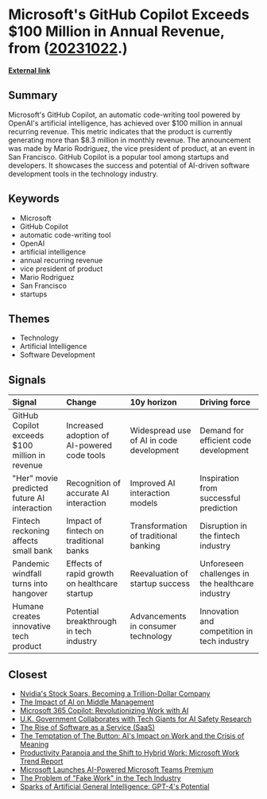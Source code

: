 # __Microsoft's GitHub Copilot Exceeds $100 Million in Annual Revenue__, from ([20231022](https://kghosh.substack.com/p/20231022).)

__[External link](https://www.theinformation.com/briefings/microsoft-github-copilot-revenue-100-million-ARR-ai)__



## Summary

Microsoft's GitHub Copilot, an automatic code-writing tool powered by OpenAI's artificial intelligence, has achieved over $100 million in annual recurring revenue. This metric indicates that the product is currently generating more than $8.3 million in monthly revenue. The announcement was made by Mario Rodriguez, the vice president of product, at an event in San Francisco. GitHub Copilot is a popular tool among startups and developers. It showcases the success and potential of AI-driven software development tools in the technology industry.

## Keywords

* Microsoft
* GitHub Copilot
* automatic code-writing tool
* OpenAI
* artificial intelligence
* annual recurring revenue
* vice president of product
* Mario Rodriguez
* San Francisco
* startups

## Themes

* Technology
* Artificial Intelligence
* Software Development

## Signals

| Signal                                         | Change                                        | 10y horizon                              | Driving force                                    |
|:-----------------------------------------------|:----------------------------------------------|:-----------------------------------------|:-------------------------------------------------|
| GitHub Copilot exceeds $100 million in revenue | Increased adoption of AI-powered code tools   | Widespread use of AI in code development | Demand for efficient code development            |
| "Her" movie predicted future AI interaction    | Recognition of accurate AI interaction        | Improved AI interaction models           | Inspiration from successful prediction           |
| Fintech reckoning affects small bank           | Impact of fintech on traditional banks        | Transformation of traditional banking    | Disruption in the fintech industry               |
| Pandemic windfall turns into hangover          | Effects of rapid growth on healthcare startup | Reevaluation of startup success          | Unforeseen challenges in the healthcare industry |
| Humane creates innovative tech product         | Potential breakthrough in tech industry       | Advancements in consumer technology      | Innovation and competition in tech industry      |

## Closest

* [Nvidia's Stock Soars, Becoming a Trillion-Dollar Company](598eae9bc0f45fdaeee2d2ef811ad150)
* [The Impact of AI on Middle Management](95ddb5a9e335a7f5f977a4ff7b1d17e3)
* [Microsoft 365 Copilot: Revolutionizing Work with AI](590d9ca642d30a1f2e4720f11b28474f)
* [U.K. Government Collaborates with Tech Giants for AI Safety Research](7d282ab00a127ad93da225107b263810)
* [The Rise of Software as a Service (SaaS)](62f0c80f0091e9b15465cd516137b05e)
* [The Temptation of The Button: AI's Impact on Work and the Crisis of Meaning](3cdcaf35e46bb5b431f299c44a448b9f)
* [Productivity Paranoia and the Shift to Hybrid Work: Microsoft Work Trend Report](c44ce31cbe9d5b538bab463761a1fe8c)
* [Microsoft Launches AI-Powered Microsoft Teams Premium](d972fef45251bd965bd3d5d331ffe6dd)
* [The Problem of "Fake Work" in the Tech Industry](be86183e1a7d0969b9c62346d4ecab28)
* [Sparks of Artificial General Intelligence: GPT-4's Potential](d7a339503dbb7c228209c98702d1afcf)